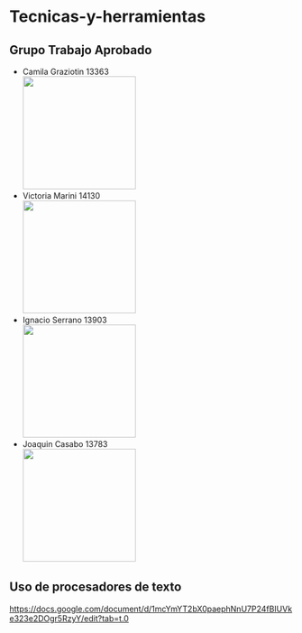 # Tecnicas-y-herramientas
## Grupo Trabajo Aprobado

* Camila Graziotin 13363 <br>
<img src="https://github.com/user-attachments/assets/c8c33931-a031-41be-afeb-8ca7b8ae4d57" width="200"> <br>
* Victoria Marini 14130 <br>
<img  src="https://github.com/user-attachments/assets/e3bb4865-0ff4-4725-8f63-70c07ccd6ee9" width="200"> <br>
* Ignacio Serrano 13903 <br>
<img src="https://github.com/user-attachments/assets/08a7bb2e-c66d-4226-b30f-af6bb1a02561" width="200"> <br>
* Joaquin Casabo 13783 <br>
<img src="https://github.com/user-attachments/assets/f5389ff0-f7e4-4681-8470-24bff76fa2b1" width="200"> <br>


## Uso de procesadores de texto 
https://docs.google.com/document/d/1mcYmYT2bX0paephNnU7P24fBIUVke323e2DOgr5RzyY/edit?tab=t.0





